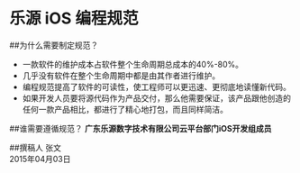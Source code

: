 乐源 iOS 编程规范
=======


##为什么需要制定规范？

* 一款软件的维护成本占软件整个生命周期总成本的40%-80%。
* 几乎没有软件在整个生命周期中都是由其作者进行维护。
* 编程规范提高了软件的可读性，使工程师可以更迅速、更彻底地读懂新代码。
* 如果开发人员要将源代码作为产品交付，那么他需要保证，该产品跟他创造的任何一款产品相比，都进行了精心地打包，而且同样简洁。

##谁需要遵循规范？
**广东乐源数字技术有限公司云平台部门iOS开发组成员**

##撰稿人
张文  
2015年04月03日
